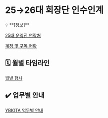 # 25→26대 회장단 인수인계

<aside>
💡 **[정보]**

[25대 운영진 연락처](https://www.notion.so/25-1b8ccd944abc819b94e8db36d4f29f21?pvs=21)

[계정 및 구독 현황](https://www.notion.so/1b8ccd944abc818a9765c0340812b9ce?pvs=21)

</aside>

## 🗓️ 월별 타임라인

[월별 행사](./월별%20행사.csv)

## ✔️ 업무별 안내

[YBIGTA 업무별 안내](./업무별%20안내.csv)

